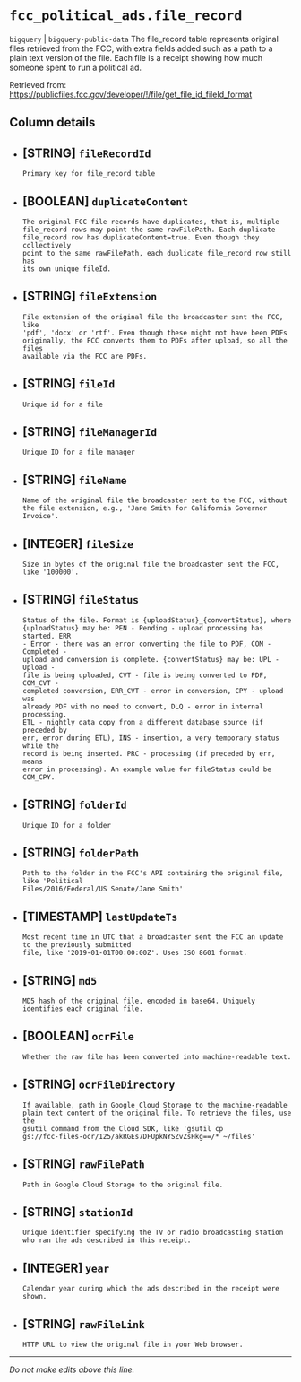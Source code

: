 # `fcc_political_ads.file_record`
`bigquery` | `bigquery-public-data`
The  file_record table represents original files retrieved from the FCC, with extra
fields added such as a path to a plain text version of the file.  Each file is a receipt showing how much someone spent to run a political ad.

Retrieved from: https://publicfiles.fcc.gov/developer/!/file/get_file_id_fileId_format

## Column details
* [STRING]    `fileRecordId`
  - 
      Primary key for file_record table
* [BOOLEAN]   `duplicateContent`
  - 
      The original FCC file records have duplicates, that is, multiple
      file_record rows may point the same rawFilePath. Each duplicate
      file_record row has duplicateContent=true. Even though they collectively
      point to the same rawFilePath, each duplicate file_record row still has
      its own unique fileId.
* [STRING]    `fileExtension`
  - 
      File extension of the original file the broadcaster sent the FCC, like
      'pdf', 'docx' or 'rtf'. Even though these might not have been PDFs
      originally, the FCC converts them to PDFs after upload, so all the files
      available via the FCC are PDFs.
* [STRING]    `fileId`
  - 
      Unique id for a file
* [STRING]    `fileManagerId`
  - 
      Unique ID for a file manager
* [STRING]    `fileName`
  - 
      Name of the original file the broadcaster sent to the FCC, without
      the file extension, e.g., 'Jane Smith for California Governor
      Invoice'.
* [INTEGER]   `fileSize`
  - 
      Size in bytes of the original file the broadcaster sent the FCC, like '100000'.
* [STRING]    `fileStatus`
  - 
      Status of the file. Format is {uploadStatus}_{convertStatus}, where
      {uploadStatus} may be: PEN - Pending - upload processing has started, ERR
      - Error - there was an error converting the file to PDF, COM - Completed -
      upload and conversion is complete. {convertStatus} may be: UPL - Upload -
      file is being uploaded, CVT - file is being converted to PDF, COM_CVT -
      completed conversion, ERR_CVT - error in conversion, CPY - upload was
      already PDF with no need to convert, DLQ - error in internal processing.
      ETL - nightly data copy from a different database source (if preceded by
      err, error during ETL), INS - insertion, a very temporary status while the
      record is being inserted. PRC - processing (if preceded by err, means
      error in processing). An example value for fileStatus could be COM_CPY.

* [STRING]    `folderId`
  - 
      Unique ID for a folder
* [STRING]    `folderPath`
  - 
      Path to the folder in the FCC's API containing the original file, like 'Political
      Files/2016/Federal/US Senate/Jane Smith'
* [TIMESTAMP] `lastUpdateTs`
  - 
      Most recent time in UTC that a broadcaster sent the FCC an update to the previously submitted
      file, like '2019-01-01T00:00:00Z'. Uses ISO 8601 format.
* [STRING]    `md5`
  - 
      MD5 hash of the original file, encoded in base64. Uniquely identifies each original file.
* [BOOLEAN]   `ocrFile`
  - 
      Whether the raw file has been converted into machine-readable text.
* [STRING]    `ocrFileDirectory`
  - 
      If available, path in Google Cloud Storage to the machine-readable
      plain text content of the original file. To retrieve the files, use the
      gsutil command from the Cloud SDK, like 'gsutil cp
      gs://fcc-files-ocr/125/akRGEs7DFUpkNYSZvZsHkg==/* ~/files'
* [STRING]    `rawFilePath`
  - 
      Path in Google Cloud Storage to the original file.
* [STRING]    `stationId`
  - 
      Unique identifier specifying the TV or radio broadcasting station
      who ran the ads described in this receipt.
* [INTEGER]   `year`
  - 
      Calendar year during which the ads described in the receipt were shown.
* [STRING]    `rawFileLink`
  - 
      HTTP URL to view the original file in your Web browser.

-------------------------------------------------------------------------------
*Do not make edits above this line.*
